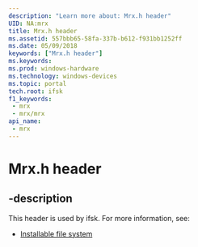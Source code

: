 ```yaml
---
description: "Learn more about: Mrx.h header"
UID: NA:mrx
title: Mrx.h header
ms.assetid: 557bbb65-58fa-337b-b612-f931bb1252ff
ms.date: 05/09/2018
keywords: ["Mrx.h header"]
ms.keywords: 
ms.prod: windows-hardware
ms.technology: windows-devices
ms.topic: portal
tech.root: ifsk
f1_keywords:
 - mrx
 - mrx/mrx
api_name:
 - mrx
---
```


# Mrx.h header


## -description

This header is used by ifsk. For more information, see:

- [Installable file system](../_ifsk/index.md)

